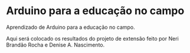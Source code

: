 # Arduino para a educação no campo
Aprendizado de Arduino para a educação no campo.

Aqui será colocado os resultados do projeto de extensão feito por Neri Brandão Rocha e Denise A. Nascimento.
